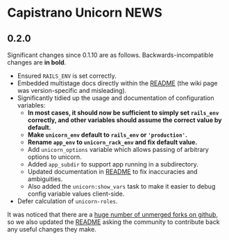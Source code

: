 # Capistrano Unicorn NEWS

## 0.2.0

Significant changes since 0.1.10 are as follows.  Backwards-incompatible changes are **in bold**.

*   Ensured `RAILS_ENV` is set correctly.
*   Embedded multistage docs directly within the [README](README.md) (the wiki page was version-specific and misleading).
*   Significantly tidied up the usage and documentation of configuration variables:
    *   **In most cases, it should now be sufficient to simply set `rails_env` correctly,
        and other variables should assume the correct value by default.**
    *   **Make `unicorn_env` default to `rails_env` or `'production'`.**
    *   **Rename `app_env` to `unicorn_rack_env` and fix default value.**
    *   Add `unicorn_options` variable which allows passing of arbitrary options to unicorn.
    *   Added `app_subdir` to support app running in a subdirectory.
    *   Updated documentation in [README](README.md) to fix inaccuracies and ambiguities.
    *   Also added the `unicorn:show_vars` task to make it easier to debug
        config variable values client-side.
*   Defer calculation of `unicorn-roles`.

It was noticed that there are a
[huge number of unmerged forks on github](https://github.com/sosedoff/capistrano-unicorn/issues/45),
so we also updated the [README](README.md) asking the community to
contribute back any useful changes they make.
